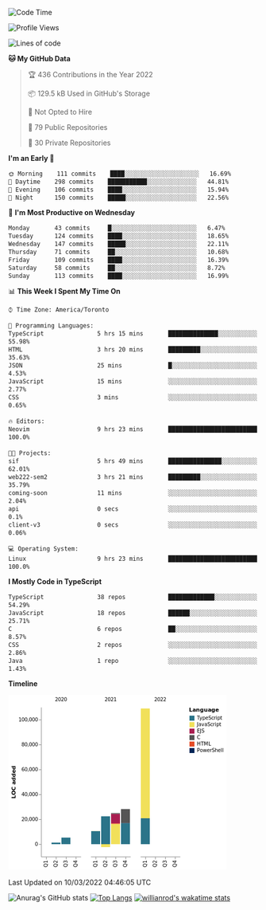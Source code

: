 <!--START_SECTION:waka-->
![Code Time](http://img.shields.io/badge/Code%20Time-182%20hrs-blue)

![Profile Views](http://img.shields.io/badge/Profile%20Views-17-blue)

![Lines of code](https://img.shields.io/badge/From%20Hello%20World%20I%27ve%20Written-199%20Thousand%20lines%20of%20code-blue)

**🐱 My GitHub Data** 

> 🏆 436 Contributions in the Year 2022
 > 
> 📦 129.5 kB Used in GitHub's Storage 
 > 
> 🚫 Not Opted to Hire
 > 
> 📜 79 Public Repositories 
 > 
> 🔑 30 Private Repositories  
 > 
**I'm an Early 🐤** 

```text
🌞 Morning    111 commits    ████░░░░░░░░░░░░░░░░░░░░░   16.69% 
🌆 Daytime    298 commits    ███████████░░░░░░░░░░░░░░   44.81% 
🌃 Evening    106 commits    ████░░░░░░░░░░░░░░░░░░░░░   15.94% 
🌙 Night      150 commits    █████░░░░░░░░░░░░░░░░░░░░   22.56%

```
📅 **I'm Most Productive on Wednesday** 

```text
Monday       43 commits     █░░░░░░░░░░░░░░░░░░░░░░░░   6.47% 
Tuesday      124 commits    ████░░░░░░░░░░░░░░░░░░░░░   18.65% 
Wednesday    147 commits    █████░░░░░░░░░░░░░░░░░░░░   22.11% 
Thursday     71 commits     ██░░░░░░░░░░░░░░░░░░░░░░░   10.68% 
Friday       109 commits    ████░░░░░░░░░░░░░░░░░░░░░   16.39% 
Saturday     58 commits     ██░░░░░░░░░░░░░░░░░░░░░░░   8.72% 
Sunday       113 commits    ████░░░░░░░░░░░░░░░░░░░░░   16.99%

```


📊 **This Week I Spent My Time On** 

```text
⌚︎ Time Zone: America/Toronto

💬 Programming Languages: 
TypeScript               5 hrs 15 mins       ██████████████░░░░░░░░░░░   55.98% 
HTML                     3 hrs 20 mins       █████████░░░░░░░░░░░░░░░░   35.63% 
JSON                     25 mins             █░░░░░░░░░░░░░░░░░░░░░░░░   4.53% 
JavaScript               15 mins             ░░░░░░░░░░░░░░░░░░░░░░░░░   2.77% 
CSS                      3 mins              ░░░░░░░░░░░░░░░░░░░░░░░░░   0.65%

🔥 Editors: 
Neovim                   9 hrs 23 mins       █████████████████████████   100.0%

🐱‍💻 Projects: 
sif                      5 hrs 49 mins       ███████████████░░░░░░░░░░   62.01% 
web222-sem2              3 hrs 21 mins       █████████░░░░░░░░░░░░░░░░   35.79% 
coming-soon              11 mins             ░░░░░░░░░░░░░░░░░░░░░░░░░   2.04% 
api                      0 secs              ░░░░░░░░░░░░░░░░░░░░░░░░░   0.1% 
client-v3                0 secs              ░░░░░░░░░░░░░░░░░░░░░░░░░   0.06%

💻 Operating System: 
Linux                    9 hrs 23 mins       █████████████████████████   100.0%

```

**I Mostly Code in TypeScript** 

```text
TypeScript               38 repos            █████████████░░░░░░░░░░░░   54.29% 
JavaScript               18 repos            ██████░░░░░░░░░░░░░░░░░░░   25.71% 
C                        6 repos             ██░░░░░░░░░░░░░░░░░░░░░░░   8.57% 
CSS                      2 repos             ░░░░░░░░░░░░░░░░░░░░░░░░░   2.86% 
Java                     1 repo              ░░░░░░░░░░░░░░░░░░░░░░░░░   1.43%

```


**Timeline**

![Chart not found](https://raw.githubusercontent.com/wise-introvert/wise-introvert/master/charts/bar_graph.png) 


 Last Updated on 10/03/2022 04:46:05 UTC
<!--END_SECTION:waka-->

![Anurag's GitHub stats](https://github-readme-stats.vercel.app/api?username=wise-introvert&count_private=true&show_icons=true)
[![Top Langs](https://github-readme-stats.vercel.app/api/top-langs/?username=wise-introvert&langs_count=10)](https://github.com/anuraghazra/github-readme-stats)
[![willianrod's wakatime stats](https://github-readme-stats.vercel.app/api/wakatime?username=wiseintrovert)](https://github.com/anuraghazra/github-readme-stats)
